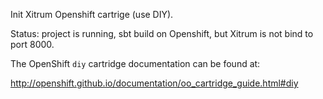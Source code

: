 Init Xitrum Openshift cartrige (use DIY).

Status: project is running, sbt build on Openshift, but Xitrum is not bind to port 8000.

The OpenShift `diy` cartridge documentation can be found at:

http://openshift.github.io/documentation/oo_cartridge_guide.html#diy
